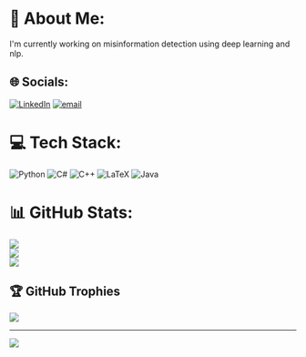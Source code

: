 # 💫 About Me:
I'm currently working on misinformation detection using deep learning and nlp.


## 🌐 Socials:
[![LinkedIn](https://img.shields.io/badge/LinkedIn-%230077B5.svg?logo=linkedin&logoColor=white)](https://www.linkedin.com/in/salvador-l%C3%B3pez-joya-157355183) [![email](https://img.shields.io/badge/Email-D14836?logo=gmail&logoColor=white)](mailto:slopezjoya@ugr.es) 

# 💻 Tech Stack:
![Python](https://img.shields.io/badge/python-3670A0?style=for-the-badge&logo=python&logoColor=ffdd54) ![C#](https://img.shields.io/badge/c%23-%23239120.svg?style=for-the-badge&logo=csharp&logoColor=white) ![C++](https://img.shields.io/badge/c++-%2300599C.svg?style=for-the-badge&logo=c%2B%2B&logoColor=white) ![LaTeX](https://img.shields.io/badge/latex-%23008080.svg?style=for-the-badge&logo=latex&logoColor=white) ![Java](https://img.shields.io/badge/java-%23ED8B00.svg?style=for-the-badge&logo=openjdk&logoColor=white)
# 📊 GitHub Stats:
![](https://github-readme-stats.vercel.app/api?username=salva96&theme=default&hide_border=false&include_all_commits=true&count_private=false)<br/>
![](https://nirzak-streak-stats.vercel.app/?user=salva96&theme=default&hide_border=false)<br/>
![](https://github-readme-stats.vercel.app/api/top-langs/?username=salva96&theme=default&hide_border=false&include_all_commits=true&count_private=false&layout=compact)

## 🏆 GitHub Trophies
![](https://github-profile-trophy.vercel.app/?username=salva96&theme=radical&no-frame=false&no-bg=true&margin-w=4)

---
[![](https://visitcount.itsvg.in/api?id=salva96&icon=0&color=0)](https://visitcount.itsvg.in)

<!-- Proudly created with GPRM ( https://gprm.itsvg.in ) -->
